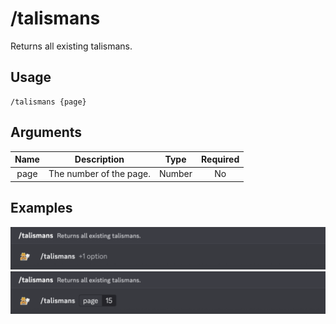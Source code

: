 # /talismans

Returns all existing talismans.

## Usage

```
/talismans {page}
```

## Arguments

| Name | Description             | Type   | Required |
| :--: | :---------------------: | :----: | :------: |
| page | The number of the page. | Number | No       |

## Examples

<img src="../_media/examples/talismans-0.png" class="rounded-corners" draggable="false">\
<img src="../_media/examples/talismans-1.png" class="rounded-corners" draggable="false">